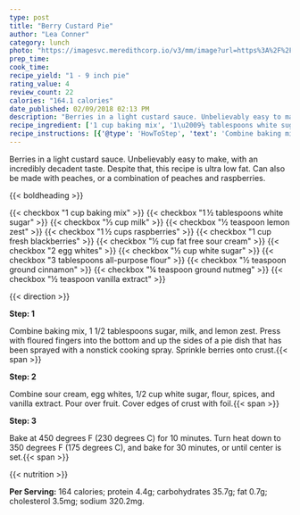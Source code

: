 ```yaml
---
type: post
title: "Berry Custard Pie"
author: "Lea Conner"
category: lunch
photo: "https://imagesvc.meredithcorp.io/v3/mm/image?url=https%3A%2F%2Fstatic.onecms.io%2Fwp-content%2Fuploads%2Fsites%2F43%2F2020%2F09%2F24%2FAllRecipes_Berry_Custard_Pie_0001-2000.jpg"
prep_time: 
cook_time: 
recipe_yield: "1 - 9 inch pie"
rating_value: 4
review_count: 22
calories: "164.1 calories"
date_published: 02/09/2018 02:13 PM
description: "Berries in a light custard sauce. Unbelievably easy to make, with an incredibly decadent taste.  Despite that, this recipe is ultra low fat.  Can also be made with peaches, or a combination of peaches and raspberries."
recipe_ingredient: ['1 cup baking mix', '1\u2009½ tablespoons white sugar', '⅓ cup milk', '½ teaspoon lemon zest', '1\u2009½ cups raspberries', '1 cup fresh blackberries', '½ cup fat free sour cream', '2 egg whites', '½ cup white sugar', '3 tablespoons all-purpose flour', '½ teaspoon ground cinnamon', '¼ teaspoon ground nutmeg', '½ teaspoon vanilla extract']
recipe_instructions: [{'@type': 'HowToStep', 'text': 'Combine baking mix, 1 1/2 tablespoons sugar, milk, and lemon zest.  Press with floured fingers into the bottom and up the sides of a pie dish that has been sprayed with a nonstick cooking spray. Sprinkle berries onto crust.\n'}, {'@type': 'HowToStep', 'text': 'Combine sour cream, egg whites, 1/2 cup white sugar, flour, spices, and vanilla extract.  Pour over fruit.  Cover edges of crust with foil.\n'}, {'@type': 'HowToStep', 'text': 'Bake at 450 degrees F (230 degrees C) for 10 minutes. Turn heat down to 350 degrees F (175 degrees C), and bake for 30 minutes, or until center is set.\n'}]
---
```


Berries in a light custard sauce. Unbelievably easy to make, with an incredibly decadent taste.  Despite that, this recipe is ultra low fat.  Can also be made with peaches, or a combination of peaches and raspberries. 

{{< boldheading >}}

{{< checkbox "1 cup baking mix" >}}
{{< checkbox "1 ½ tablespoons white sugar" >}}
{{< checkbox "⅓ cup milk" >}}
{{< checkbox "½ teaspoon lemon zest" >}}
{{< checkbox "1 ½ cups raspberries" >}}
{{< checkbox "1 cup fresh blackberries" >}}
{{< checkbox "½ cup fat free sour cream" >}}
{{< checkbox "2  egg whites" >}}
{{< checkbox "½ cup white sugar" >}}
{{< checkbox "3 tablespoons all-purpose flour" >}}
{{< checkbox "½ teaspoon ground cinnamon" >}}
{{< checkbox "¼ teaspoon ground nutmeg" >}}
{{< checkbox "½ teaspoon vanilla extract" >}}


{{< direction >}}

**Step: 1**

Combine baking mix, 1 1/2 tablespoons sugar, milk, and lemon zest.  Press with floured fingers into the bottom and up the sides of a pie dish that has been sprayed with a nonstick cooking spray. Sprinkle berries onto crust.{{< span >}}

**Step: 2**

Combine sour cream, egg whites, 1/2 cup white sugar, flour, spices, and vanilla extract.  Pour over fruit.  Cover edges of crust with foil.{{< span >}}

**Step: 3**

Bake at 450 degrees F (230 degrees C) for 10 minutes. Turn heat down to 350 degrees F (175 degrees C), and bake for 30 minutes, or until center is set.{{< span >}}

{{< nutrition >}}

**Per Serving:** 164 calories; protein 4.4g; carbohydrates 35.7g; fat 0.7g; cholesterol 3.5mg; sodium 320.2mg.